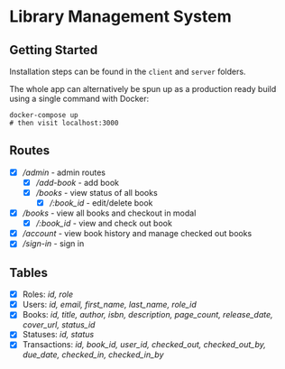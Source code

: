 # Library Management System

## Getting Started

Installation steps can be found in the `client` and `server` folders.

The whole app can alternatively be spun up as a production ready build using a single command with Docker:
```shell script
docker-compose up
# then visit localhost:3000
```

## Routes
-[x] _/admin_ - admin routes
    -[x] _/add-book_ - add book
    -[x] _/books_ - view status of all books
        -[x] _/:book_id_ - edit/delete book
-[x] _/books_ - view all books and checkout in modal
    -[x] _/:book_id_ - view and check out book
-[x] _/account_ - view book history and manage checked out books
-[x] _/sign-in_ - sign in

## Tables
-[x] Roles: _id, role_
-[x] Users: _id, email, first_name, last_name, role_id_
-[x] Books: _id, title, author, isbn, description, page_count, release_date, cover_url, status_id_
-[x] Statuses: _id, status_
-[x] Transactions: _id, book_id, user_id, checked_out, checked_out_by, due_date, checked_in, checked_in_by_
